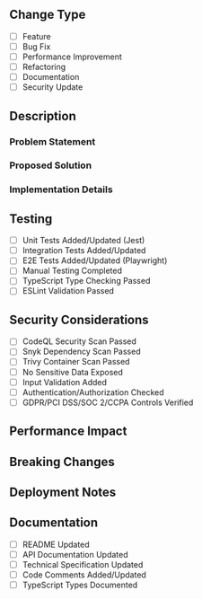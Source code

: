 <!-- 
Requirements addressed:
- Development Environment: Standardized code review process with automated CI pipeline validation
- Security Testing: Security validation and vulnerability scanning requirements including dependency auditing
-->

<!-- Title must follow format: feat|fix|perf|refactor|docs|security: description -->

## Change Type
<!-- Select one or more relevant options -->
- [ ] Feature
- [ ] Bug Fix
- [ ] Performance Improvement
- [ ] Refactoring
- [ ] Documentation
- [ ] Security Update

## Description
### Problem Statement
<!-- Describe the issue or requirement being addressed -->

### Proposed Solution
<!-- Explain your implementation approach -->

### Implementation Details
<!-- Provide technical details of the changes -->

## Testing
<!-- All tests must pass before merging -->
- [ ] Unit Tests Added/Updated (Jest)
- [ ] Integration Tests Added/Updated
- [ ] E2E Tests Added/Updated (Playwright)
- [ ] Manual Testing Completed
- [ ] TypeScript Type Checking Passed
- [ ] ESLint Validation Passed

## Security Considerations
<!-- All security checks must pass -->
- [ ] CodeQL Security Scan Passed
- [ ] Snyk Dependency Scan Passed
- [ ] Trivy Container Scan Passed
- [ ] No Sensitive Data Exposed
- [ ] Input Validation Added
- [ ] Authentication/Authorization Checked
- [ ] GDPR/PCI DSS/SOC 2/CCPA Controls Verified

## Performance Impact
<!-- 
Describe any performance implications:
- Response time changes
- Resource utilization
- Load testing results
-->

## Breaking Changes
<!-- 
List any breaking changes and required migration steps:
- API changes
- Database schema updates
- Configuration changes
-->

## Deployment Notes
<!-- 
Specify any deployment requirements:
- Environment variables
- Database migrations
- Infrastructure changes
- Third-party service configuration
-->

## Documentation
<!-- Ensure all documentation is updated -->
- [ ] README Updated
- [ ] API Documentation Updated
- [ ] Technical Specification Updated
- [ ] Code Comments Added/Updated
- [ ] TypeScript Types Documented

<!-- 
CI Pipeline Status:
- Build and tests must pass
- Security scans must pass
- All required sections must be completed
-->